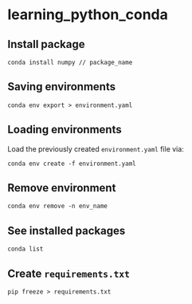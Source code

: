 # learning_python_conda

## Install package

`conda install numpy // package_name`

## Saving environments

`conda env export > environment.yaml`

## Loading environments

Load the previously created `environment.yaml` file via:

`conda env create -f environment.yaml`

## Remove environment

`conda env remove -n env_name`

## See installed packages

`conda list`

## Create `requirements.txt`

`pip freeze > requirements.txt`


